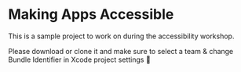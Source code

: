 # Making Apps Accessible

This is a sample project to work on during the accessibility workshop.

Please download or clone it and make sure to select a team & change Bundle Identifier in Xcode project settings 🚀
